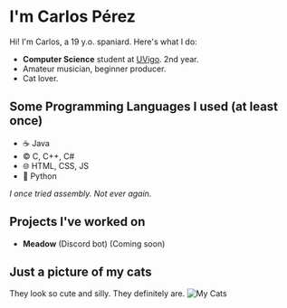 # I'm Carlos Pérez
Hi! I'm Carlos, a 19 y.o. spaniard. Here's what I do:
- **Computer Science** student at [UVigo](https://www.uvigo.gal/en). 2nd year.
- Amateur musician, beginner producer.
- Cat lover.
## Some Programming Languages I used (at least once)
- ☕ Java
- ©️ C, C++, C#
- 🌐 HTML, CSS, JS
- 🐍 Python

*I once tried assembly. Not ever again.*
## Projects I've worked on
- **Meadow** (Discord bot) (Coming soon)
## Just a picture of my cats
They look so cute and silly. They definitely are.
![My Cats](https://cdn.discordapp.com/attachments/887762535770648576/1325226500659609682/PXL_20241222_150449835.jpg?ex=677b04db&is=6779b35b&hm=c1433ed8a44662c1cb7d6038642ea57d18184932c463fd2fddcb50e624589191&)

